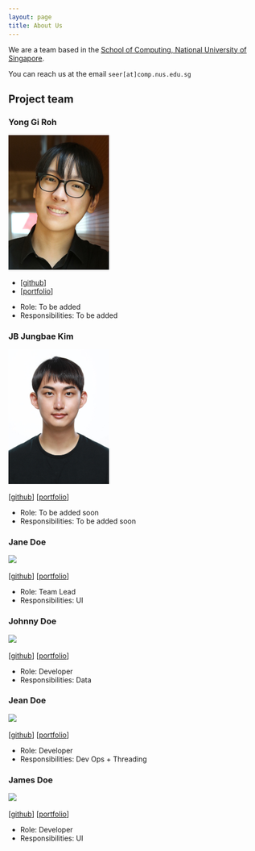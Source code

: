 ```yaml
---
layout: page
title: About Us
---
```


We are a team based in the [School of Computing, National University of Singapore](http://www.comp.nus.edu.sg).

You can reach us at the email `seer[at]comp.nus.edu.sg`

## Project team

### Yong Gi Roh

<img src="images/robinrojh.png" width="200px">

- [[github](https://github.com/robinrojh)]
- [[portfolio](team/robinrojh.md)]

* Role: To be added
* Responsibilities: To be added

### JB Jungbae Kim

<img src="images/jbkim1999.png" width="200px">

[[github](https://github.com/jbkim1999)]
[[portfolio](team/jbkim1999.md)]

* Role: To be added soon
* Responsibilities: To be added soon

### Jane Doe

<img src="images/johndoe.png" width="200px">

[[github](http://github.com/johndoe)]
[[portfolio](team/johndoe.md)]

* Role: Team Lead
* Responsibilities: UI

### Johnny Doe

<img src="images/johndoe.png" width="200px">

[[github](http://github.com/johndoe)] [[portfolio](team/johndoe.md)]

* Role: Developer
* Responsibilities: Data

### Jean Doe

<img src="images/johndoe.png" width="200px">

[[github](http://github.com/johndoe)]
[[portfolio](team/johndoe.md)]

* Role: Developer
* Responsibilities: Dev Ops + Threading

### James Doe

<img src="images/johndoe.png" width="200px">

[[github](http://github.com/johndoe)]
[[portfolio](team/johndoe.md)]

* Role: Developer
* Responsibilities: UI
